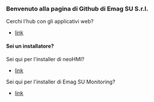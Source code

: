 ### Benvenuto alla pagina di Github di Emag SU S.r.l.


Cerchi l'hub con gli applicativi web?
- [link](https://emagsuhub.com/)


#### Sei un installatore?

Sei qui per l'installer di neoHMI?
- [link](https://github.com/Emag-SU/neoHMI-download-script)

Sei qui per l'installer di Emag SU Monitoring?
- [link](https://github.com/Emag-SU/ESUMonitoring-download-script)
